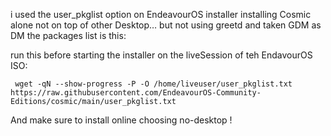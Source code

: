 i used the user_pkglist option on EndeavourOS installer installing Cosmic alone not on top of other Desktop… but not using greetd and taken GDM as DM the packages list is this:

run this before starting the installer on the liveSession of teh EndavourOS ISO:

` wget -qN --show-progress -P -O /home/liveuser/user_pkglist.txt https://raw.githubusercontent.com/EndeavourOS-Community-Editions/cosmic/main/user_pkglist.txt` 

And make sure to install online choosing no-desktop ! 
